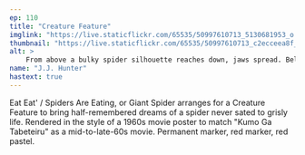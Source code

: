 ```yaml
---
ep: 110
title: "Creature Feature"
imglink: "https://live.staticflickr.com/65535/50997610713_5130681953_o.jpg"
thumbnail: "https://live.staticflickr.com/65535/50997610713_c2ecceea8f_q.jpg"
alt: >
    From above a bulky spider silhouette reaches down, jaws spread. Below, are the words ‘CREATURE FEATURE’ all in black except for the letters forming ‘EAT’ within each word, which are red. The message ‘EAT EAT’ is directly in line with the spider’s jaws.
name: "J.J. Hunter"
hastext: true
---
```

Eat Eat' / Spiders Are Eating, or Giant Spider arranges for a Creature Feature to bring half-remembered dreams of a spider never sated to grisly life. Rendered in the style of a 1960s movie poster to match "Kumo Ga Tabeteiru" as a mid-to-late-60s movie. Permanent marker, red marker, red pastel.